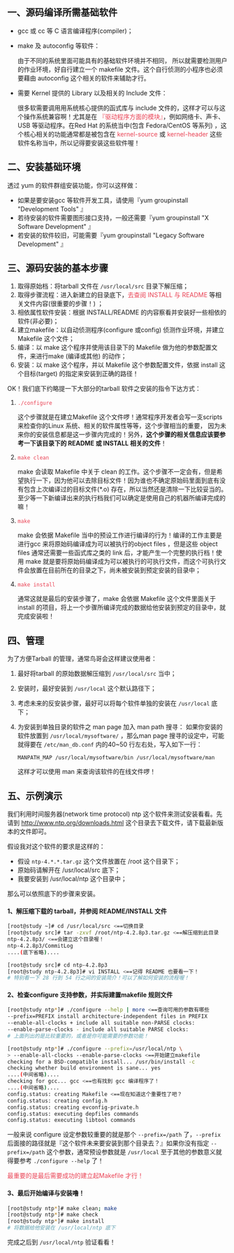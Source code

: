 ## 一、源码编译所需基础软件

* gcc 或 cc 等 C 语言编译程序(compiler)；

* make 及 autoconfig 等软件：

  由于不同的系统里面可能具有的基础软件环境并不相同， 所以就需要检测用户的作业环境，好自行建立一个 makefile 文件。这个自行侦测的小程序也必须要藉由 autoconfig 这个相关的软件来辅助才行。

* 需要 Kernel 提供的 Library 以及相关的 Include 文件： 

  很多软需要调用用系统核心提供的函式库与 include 文件的，这样才可以与这个操作系统兼容啊！尤其是在 <span style="color:#ea4355">『驱动程序方面的模块』</span>，例如网络卡、声卡、USB 等驱动程序。在Red Hat 的系统当中(包含 Fedora/CentOS 等系列) ，这个核心相关的功能通常都是被包含在 <span style="color:#ea4355">kernel-source</span> 或 <span style="color:#ea4355">kernel-header</span> 这些软件名称当中，所以记得要安装这些软件喔！



## 二、安装基础环境

透过 yum 的软件群组安装功能，你可以这样做： 

* 如果是要安装gcc 等软件开发工具，请使用『yum groupinstall "Development Tools" 』 
* 若待安装的软件需要图形接口支持，一般还需要『yum groupinstall "X Software Development" 』
* 若安装的软件较旧，可能需要『yum groupinstall "Legacy Software Development" 』



## 三、源码安装的基本步骤

1. 取得原始档：将tarball 文件在 `/usr/local/src` 目录下解压缩； 
2. 取得步骤流程：进入新建立的目录底下，<span style="color:#ea4355">去查阅 INSTALL 与 README </span>等相关文件内容(很重要的步骤！) ； 
3. 相依属性软件安装：根据 INSTALL/README 的内容察看并安装好一些相依的软件(非必要)；
4. 建立makefile：以自动侦测程序(configure 或config) 侦测作业环境，并建立 Makefile 这个文件； 
5. 编译：以 make 这个程序并使用该目录下的 Makefile 做为他的参数配置文件，来进行make (编译或其他) 的动作；
6. 安装：以 make 这个程序，并以 Makefile 这个参数配置文件，依据 install 这个目标(target) 的指定来安装到正确的路径！

OK！我们底下约略提一下大部分的tarball 软件之安装的指令下达方式：

1. <span style="color:#ea4355">`./configure`</span>

    这个步骤就是在建立Makefile 这个文件啰！通常程序开发者会写一支scripts 来检查你的Linux 系统、相关的软件属性等等，这个步骤相当的重要， 因为未来你的安装信息都是这一步骤内完成的！另外，**这个步骤的相关信息应该要参考一下该目录下的 README 或 INSTALL 相关的文件**！

2. <span style="color:#ea4355">`make clean`</span>

    make 会读取 Makefile 中关于 clean 的工作。这个步骤不一定会有，但是希望执行一下，因为他可以去除目标文件！因为谁也不确定原始码里面到底有没有包含上次编译过的目标文件(*.o) 存在，所以当然还是清除一下比较妥当的。至少等一下新编译出来的执行档我们可以确定是使用自己的机器所编译完成的嘛！

3. <span style="color:#ea4355">`make`</span>

    make 会依据 Makefile 当中的预设工作进行编译的行为！编译的工作主要是进行gcc 来将原始码编译成为可以被执行的object files ，但是这些 object files 通常还需要一些函式库之类的 link 后，才能产生一个完整的执行档！使用 make 就是要将原始码编译成为可以被执行的可执行文件，而这个可执行文件会放置在目前所在的目录之下，尚未被安装到预定安装的目录中；

4. <span style="color:#ea4355">`make install`</span>

    通常这就是最后的安装步骤了，make 会依据 Makefile 这个文件里面关于 install 的项目，将上一个步骤所编译完成的数据给他安装到预定的目录中，就完成安装啦！



## 四、管理

为了方便Tarball 的管理，通常鸟哥会这样建议使用者：

1. 最好将tarball 的原始数据解压缩到 `/usr/local/src` 当中； 

2. 安装时，最好安装到 `/usr/local` 这个默认路径下；

3. 考虑未来的反安装步骤，最好可以将每个软件单独的安装在 `/usr/local` 底下； 

4. 为安装到单独目录的软件之 man page 加入 man path 搜寻： 如果你安装的软件放置到 `/usr/local/mysoftware/` ，那么man page 搜寻的设定中，可能就得要在 `/etc/man_db.conf` 内的40~50 行左右处，写入如下一行：

    ```shell
    MANPATH_MAP /usr/local/mysoftware/bin /usr/local/mysoftware/man
    ```

    这样才可以使用 man 来查询该软件的在线文件啰！



## 五、示例演示

我们利用时间服务器(network time protocol) ntp 这个软件来测试安装看看。先请到 http://www.ntp.org/downloads.html 这个目录去下载文件，请下载最新版本的文件即可。

假设我对这个软件的要求是这样的： 

* 假设 `ntp-4.*.*.tar.gz` 这个文件放置在 /root 这个目录下；
* 原始码请解开在 /usr/local/src 底下；
* 我要安装到 /usr/local/ntp 这个目录中； 

那么可以依照底下的步骤来安装。

#### 1、解压缩下载的 tarball，并参阅 README/INSTALL 文件

```bash
[root@study ~]# cd /usr/local/src <==切换目录
[root@study src]# tar -zxvf /root/ntp-4.2.8p3.tar.gz <==解压缩到此目录
ntp-4.2.8p3/ <==会建立这个目录喔！
ntp-4.2.8p3/CommitLog
....(底下省略)....

[root@study src]# cd ntp-4.2.8p3
[root@study ntp-4.2.8p3]# vi INSTALL <==记得 README 也要看一下！ 
# 特别看一下 28 行到 54 行之间的安装简介！可以了解如何安装的流程喔！
```



#### 2、检查configure 支持参数，并实际建置makefile 规则文件 

```bash
[root@study ntp*]# ./configure --help | more <==查询可用的参数有哪些 
--prefix=PREFIX install architecture-independent files in PREFIX 
--enable-all-clocks + include all suitable non-PARSE clocks: 
--enable-parse-clocks - include all suitable PARSE clocks: 
# 上面列出的是比较重要的，或者是你可能需要的参数功能！ 

[root@study ntp*]# ./configure --prefix=/usr/local/ntp \ 
> --enable-all-clocks --enable-parse-clocks <==开始建立makefile 
checking for a BSD-compatible install... /usr/bin/install -c 
checking whether build environment is sane... yes 
....(中间省略).... 
checking for gcc... gcc <==也有找到 gcc 编译程序了！ 
....(中间省略).... 
config.status: creating Makefile <==现在知道这个重要性了吧？ 
config.status: creating config.h 
config.status: creating evconfig-private.h 
config.status: executing depfiles commands 
config.status: executing libtool commands
```

一般来说 configure 设定参数较重要的就是那个 `--prefix=/path` 了，`--prefix` 后面接的路径就是『这个软件未来要安装到那个目录去？』如果你没有指定 `--prefix=/path` 这个参数，通常预设参数就是 `/usr/local` 至于其他的参数意义就得要参考 `./configure --help` 了！

<span style="color:#ea4355">最重要的是最后需要成功的建立起Makefile 才行！</span>



#### 3、最后开始编译与安装噜！

```bash
[root@study ntp*]# make clean; make 
[root@study ntp*]# make check 
[root@study ntp*]# make install 
# 将数据给他安装在 /usr/local/ntp 底下
```

完成之后到 `/usr/local/ntp` 验证看看！